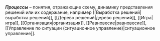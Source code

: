 ***Процессы*** – понятия, отражающие схему, динамику представления решений или их содержание, например [[Выработка решений|выработка решений]], [[Дерево решений|дерево решений]], [[Игра|игра]], [[Организация|организация]], [[Равновесие|равновесие]], [[Управление по ситуации (ситуационное управление)|ситуационное управление]].